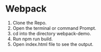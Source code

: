 # Webpack

1. Clone the Repo.
2. Open the terminal or command Prompt.
3. cd into the directory webpack-demo.
4. Run npm run build.
5. Open index.html file to see the output.